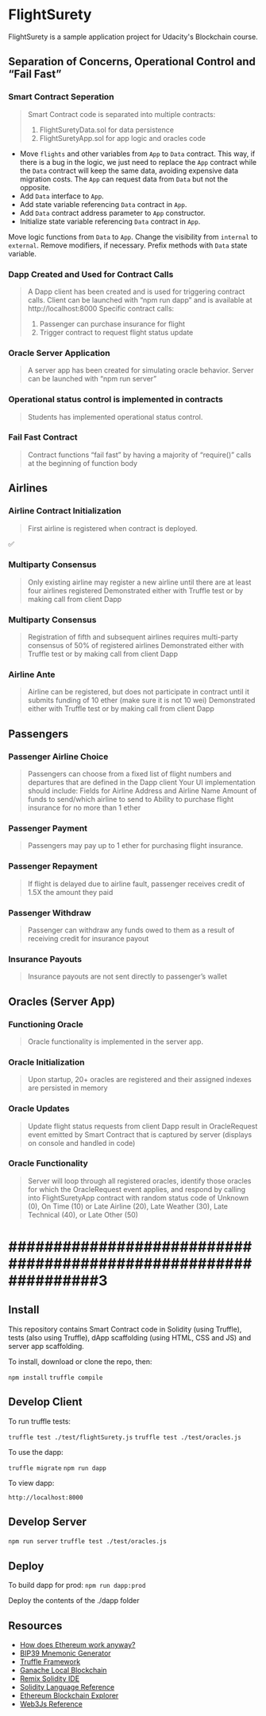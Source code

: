 # FlightSurety

FlightSurety is a sample application project for Udacity's Blockchain course.

## Separation of Concerns, Operational Control and “Fail Fast”

### Smart Contract Seperation

> Smart Contract code is separated into multiple contracts:
> 1) FlightSuretyData.sol for data persistence
> 2) FlightSuretyApp.sol for app logic and oracles code

- Move `flights` and other variables from `App` to `Data` contract. This way, if there is a bug in the logic, we just need to replace the `App` contract while the `Data` contract will keep the same data, avoiding expensive data migration costs. The `App` can request data from `Data` but not the opposite.
- Add `Data` interface to `App`.
- Add state variable referencing `Data` contract in `App`.
- Add `Data` contract address parameter to `App` constructor.
- Initialize state variable referencing `Data` contract in `App`.

Move logic functions from `Data` to `App`. Change the visibility from `internal` to `external`. Remove modifiers, if necessary.
Prefix methods with `Data` state variable.






### Dapp Created and Used for Contract Calls

> A Dapp client has been created and is used for triggering contract calls. Client can be launched with “npm run dapp” and is available at http://localhost:8000
> Specific contract calls:
> 1) Passenger can purchase insurance for flight
> 2) Trigger contract to request flight status update

### Oracle Server Application

> A server app has been created for simulating oracle behavior. Server can be launched with “npm run server”

### Operational status control is implemented in contracts

> Students has implemented operational status control.

### Fail Fast Contract

> Contract functions “fail fast” by having a majority of “require()” calls at the beginning of function body

## Airlines

### Airline Contract Initialization

> First airline is registered when contract is deployed.

:white_check_mark:

### Multiparty Consensus

> Only existing airline may register a new airline until there are at least four airlines registered
> Demonstrated either with Truffle test or by making call from client Dapp

### Multiparty Consensus

> Registration of fifth and subsequent airlines requires multi-party consensus of 50% of registered airlines
> Demonstrated either with Truffle test or by making call from client Dapp

### Airline Ante

> Airline can be registered, but does not participate in contract until it submits funding of 10 ether (make sure it is not 10 wei)
> Demonstrated either with Truffle test or by making call from client Dapp

## Passengers

### Passenger Airline Choice

> Passengers can choose from a fixed list of flight numbers and departures that are defined in the Dapp client 
> Your UI implementation should include:
> Fields for Airline Address and Airline Name
> Amount of funds to send/which airline to send to
> Ability to purchase flight insurance for no more than 1 ether

### Passenger Payment

> Passengers may pay up to 1 ether for purchasing flight insurance.

### Passenger Repayment

> If flight is delayed due to airline fault, passenger receives credit of 1.5X the amount they paid

### Passenger Withdraw

> Passenger can withdraw any funds owed to them as a result of receiving credit for insurance payout

### Insurance Payouts

> Insurance payouts are not sent directly to passenger’s wallet

## Oracles (Server App)

### Functioning Oracle

> Oracle functionality is implemented in the server app.

### Oracle Initialization

> Upon startup, 20+ oracles are registered and their assigned indexes are persisted in memory

### Oracle Updates

> Update flight status requests from client Dapp result in OracleRequest event emitted by Smart Contract that is captured by server (displays on console and handled in code)

### Oracle Functionality

> Server will loop through all registered oracles, identify those oracles for which the OracleRequest event applies, and respond by calling into FlightSuretyApp contract with random status code of Unknown (0), On Time (10) or Late Airline (20), Late Weather (30), Late Technical (40), or Late Other (50)




# ################################################################3

## Install

This repository contains Smart Contract code in Solidity (using Truffle), tests (also using Truffle), dApp scaffolding (using HTML, CSS and JS) and server app scaffolding.

To install, download or clone the repo, then:

`npm install`
`truffle compile`

## Develop Client

To run truffle tests:

`truffle test ./test/flightSurety.js`
`truffle test ./test/oracles.js`

To use the dapp:

`truffle migrate`
`npm run dapp`

To view dapp:

`http://localhost:8000`

## Develop Server

`npm run server`
`truffle test ./test/oracles.js`

## Deploy

To build dapp for prod:
`npm run dapp:prod`

Deploy the contents of the ./dapp folder


## Resources

* [How does Ethereum work anyway?](https://medium.com/@preethikasireddy/how-does-ethereum-work-anyway-22d1df506369)
* [BIP39 Mnemonic Generator](https://iancoleman.io/bip39/)
* [Truffle Framework](http://truffleframework.com/)
* [Ganache Local Blockchain](http://truffleframework.com/ganache/)
* [Remix Solidity IDE](https://remix.ethereum.org/)
* [Solidity Language Reference](http://solidity.readthedocs.io/en/v0.4.24/)
* [Ethereum Blockchain Explorer](https://etherscan.io/)
* [Web3Js Reference](https://github.com/ethereum/wiki/wiki/JavaScript-API)
